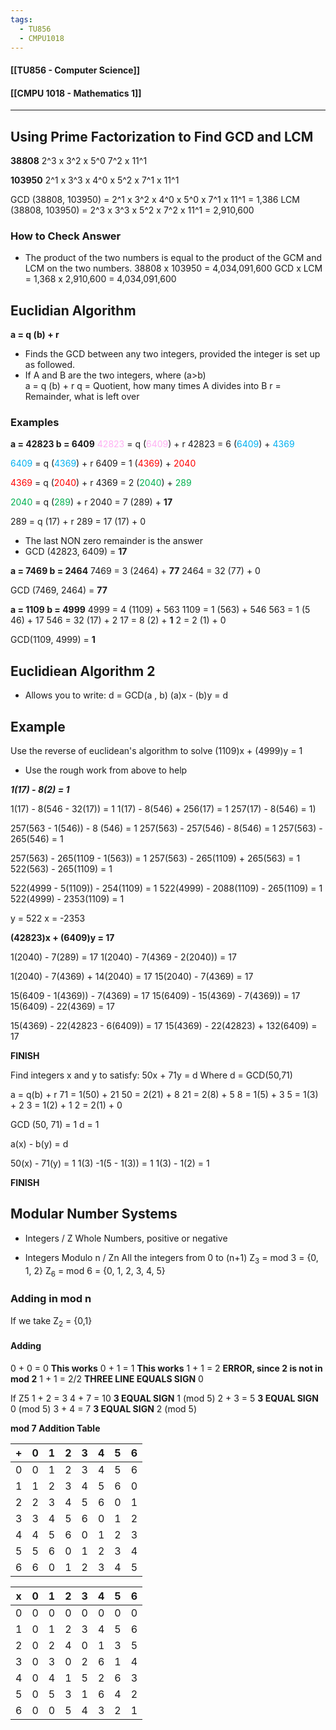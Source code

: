 ```yaml
---
tags:
  - TU856
  - CMPU1018
---
```

#### [[TU856 - Computer Science]]
#### [[CMPU 1018 - Mathematics 1]]

---

## Using Prime Factorization to Find GCD and LCM

**38808**
2^3 x 3^2 x 5^0 7^2 x 11^1

**103950**
2^1 x 3^3 x 4^0 x 5^2 x 7^1 x 11^1

GCD (38808, 103950) = 2^1 x 3^2 x 4^0 x 5^0 x 7^1 x 11^1 = 1,386
LCM (38808, 103950) = 2^3 x 3^3 x 5^2 x 7^2 x 11^1 = 2,910,600

### How to Check Answer
- The product of the two numbers is equal to the product of the GCM and LCM on the two numbers.
38808 x 103950 = 4,034,091,600
GCD x LCM = 1,368 x 2,910,600 = 4,034,091,600

## Euclidian Algorithm
**a = q (b) + r**

- Finds the GCD between any two integers, provided the integer is set up as followed.
- If A and B are the two integers, where (a>b)\
  a = q (b) + r
  q = Quotient, how many times A divides into B
  r = Remainder, what is left over

### Examples
**a = 42823     b = 6409**
<font color="#ffb0f3">42823</font> = q (<font color="#ffb0f3">6409</font>) + r
42823 = 6 (<font color="#00b0f0">6409</font>) + <font color="#00b0f0">4369</font>

<font color="#00b0f0">6409</font> = q (<font color="#00b0f0">4369</font>) + r
6409 = 1 (<font color="#ff0000">4369</font>) + <font color="#ff0000">2040</font>

<font color="#ff0000">4369</font> = q (<font color="#ff0000">2040</font>) + r
4369 = 2 (<font color="#00b050">2040</font>) + <font color="#00b050">289</font>

<font color="#00b050">2040</font> = q (<font color="#00b050">289</font>) + r
2040 = 7 (289) + **17**

289 = q (17) + r
289 = 17 (17) + 0

- The last NON zero remainder is the answer
- GCD (42823, 6409) = **17**

**a = 7469     b = 2464**
7469 = 3 (2464) + **77**
2464 = 32 (77) + 0

GCD (7469, 2464) = **77**

**a = 1109     b = 4999**
4999 = 4 (1109) + 563
1109 = 1 (563) + 546
563 = 1 (5 46) + 17
546 = 32 (17) + 2
17 = 8 (2) + **1**
2 = 2 (1) + 0

GCD(1109, 4999) = **1**

## Euclidiean Algorithm 2
- Allows you to write: d = GCD(a , b)
  (a)x - (b)y = d

## Example
Use the reverse of euclidean's algorithm to solve (1109)x + (4999)y = 1
- Use the rough work from above to help

***1(17) - 8(2) = 1***

1(17) - 8(546 - 32(17)) = 1
1(17) - 8(546) + 256(17) = 1
257(17) - 8(546) = 1)

257(563 - 1(546)) - 8 (546) = 1
257(563) - 257(546) - 8(546) = 1
257(563) - 265(546) = 1

257(563) - 265(1109 - 1(563)) = 1
257(563) - 265(1109) + 265(563) = 1
522(563) - 265(1109)  = 1

522(4999 - 5(1109)) - 254(1109) = 1
522(4999) - 2088(1109) - 265(1109) = 1
522(4999) - 2353(1109) = 1

y = 522     x = -2353

**(42823)x + (6409)y = 17**

1(2040) - 7(289) = 17
1(2040) - 7(4369 - 2(2040)) = 17

1(2040) - 7(4369) + 14(2040) = 17
15(2040) - 7(4369) = 17

15(6409 - 1(4369)) - 7(4369) = 17
15(6409) - 15(4369) - 7(4369)) = 17
15(6409) - 22(4369) = 17

15(4369) - 22(42823 - 6(6409)) = 17
15(4369) - 22(42823) + 132(6409) = 17

**FINISH**

Find integers x and y to satisfy:
50x + 71y = d
Where d =  GCD(50,71)

a = q(b) + r
71 = 1(50) + 21
50 = 2(21) + 8
21 = 2(8) + 5
8 = 1(5) + 3
5 = 1(3) + 2
3 = 1(2) + 1
2 = 2(1) + 0

GCD (50, 71) = 1
d = 1

a(x) - b(y) = d

50(x) - 71(y) = 1
1(3) -1(5 - 1(3)) = 1
1(3) - 1(2) = 1

**FINISH**

## Modular Number Systems
- Integers / Z
	Whole Numbers, positive or negative

- Integers Modulo n / Zn
	 All the integers from 0 to (n+1)
	Z<sub>3</sub> = mod 3 = {0, 1, 2}
	Z<sub>6</sub> = mod 6 = {0, 1, 2, 3, 4, 5}

### Adding in mod n
If we take Z<sub>2</sub> = {0,1}
#### Adding
  0 + 0 = 0 **This works**
  0 + 1 = 1 **This works**
  1 + 1 = 2 **ERROR, since 2 is not in mod 2**
  1 + 1 = 2/2 **THREE LINE EQUALS SIGN** 0

If Z5
1 + 2 = 3
4 + 7 = 10 **3 EQUAL SIGN** 1 (mod 5)
2 + 3 = 5 **3 EQUAL SIGN** 0 (mod 5)
3 + 4 = 7 **3 EQUAL SIGN** 2 (mod 5)

**mod 7 Addition Table**

| +   | 0   | 1   | 2   | 3   | 4   | 5   | 6   |
| --- | --- | --- | --- | --- | --- | --- | --- |
| 0   | 0   | 1   | 2   | 3   | 4   | 5   | 6   |
| 1   | 1   | 2   | 3   | 4   | 5   | 6   | 0   |
| 2   | 2   | 3   | 4   | 5   | 6   | 0   | 1   |
| 3   | 3   | 4   | 5   | 6   | 0   | 1   | 2   |
| 4   | 4   | 5   | 6   | 0   | 1   | 2   | 3   |
| 5   | 5   | 6   | 0   | 1   | 2   | 3   | 4   |
| 6   | 6   | 0   | 1   | 2   | 3   | 4   | 5   |


| x   | 0   | 1   | 2   | 3   | 4   | 5   | 6   |
| --- | --- | --- | --- | --- | --- | --- | --- |
| 0   | 0   | 0   | 0   | 0   | 0   | 0   | 0   |
| 1   | 0   | 1   | 2   | 3   | 4   | 5   | 6   |
| 2   | 0   | 2   | 4   | 0   | 1   | 3   | 5   |
| 3   | 0   | 3   | 0   | 2   | 6   | 1   | 4   |
| 4   | 0   | 4   | 1   | 5   | 2   | 6   | 3   |
| 5   | 0   | 5   | 3   | 1   | 6   | 4   | 2   |
| 6   | 0   | 0   | 5   | 4   | 3   | 2   | 1   |



  
